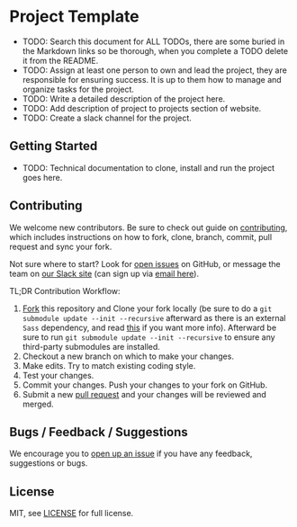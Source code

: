 # Project Template

- TODO: Search this document for ALL TODOs, there are some buried in the Markdown links so be thorough, when you complete a TODO delete it from the README.
- TODO: Assign at least one person to own and lead the project, they are responsible for ensuring success. It is up to them how to manage and organize tasks for the project.
- TODO: Write a detailed description of the project here.
- TODO: Add description of project to projects section of website.
- TODO: Create a slack channel for the project.

## Getting Started

- TODO: Technical documentation to clone, install and run the project goes here.

## Contributing

We welcome new contributors.  Be sure to check out guide on [contributing][contributing], which includes instructions on how to fork, clone, branch, commit, pull request and sync your fork.

Not sure where to start? Look for [open issues][githubissue] on GitHub, or message the team on [our Slack site](https://codeforfoco.slack.com/) (can sign up via [email here]()).

TL;DR Contribution Workflow:

1. [Fork][fork] this repository and Clone your fork locally (be sure to do a `git submodule update --init --recursive` afterward as there is an external `Sass` dependency, and read [this](https://github.com/blog/2104-working-with-submodules) if you want more info). Afterward be sure to run `git submodule update --init --recursive` to ensure any third-party submodules are installed.
1. Checkout a new branch on which to make your changes.
1. Make edits. Try to match existing coding style.
1. Test your changes.
1. Commit your changes. Push your changes to your fork on GitHub.
1. Submit a new [pull request][pullrequest] and your changes will be reviewed and merged.


## Bugs / Feedback / Suggestions

We encourage you to [open up an issue][newissue] if you have any feedback, suggestions or bugs.

## License

MIT, see [LICENSE](/LICENSE) for full license.

[fork]: https://help.github.com/articles/fork-a-repo/
[forkthisrepo]: https://github.com/CodeForFoco/codeforfoco.github.io#fork-destination-box
[contributing]: https://github.com/CodeForFoco/org/blob/master/CONTRIBUTING.md
[githubissue]: https://github.com/CodeForFoco/TODOUPDATEURL/issues
[newissue]: https://github.com/CodeForFoco/TODOUPDATEURL/issues/new
[pullrequest]: https://github.com/CodeForFoco/codeforfoco.github.io/pulls

